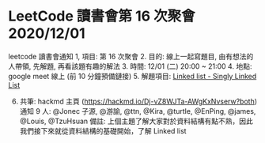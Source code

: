 # LeetCode 讀書會第 16 次聚會 2020/12/01

leetcode 讀書會通知
1, 項目: 第 16 次聚會
2. 目的: 線上一起寫題目, 由有想法的人帶領, 先解題, 再看該題有趣的解法
3. 時間: 12/01 (二) 20:00 ~ 21:00
4. 地點: google meet 線上 (前 10 分鐘預備鏈接)
5. 解題項目:  [Linked list - Singly Linked List](https://leetcode.com/explore/learn/card/linked-list/209/singly-linked-list/)

6. 共筆: hackmd 主頁 (https://hackmd.io/Dj-vZ8WJTa-AWgKxNvserw?both)
通知 9 人: @Jonec 子源, @游諭, @ttn, @Kira, @turtle, @EnPing, @james, @Louis, @TzuHsuan
備註: 上個主題了解大家對於資料結構有點不熟，因此我們接下來就從資料結構的基礎開始，了解 Linked list
